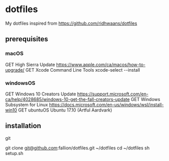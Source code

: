 # dotfiles
My dotfiles inspired from https://github.com/ridhwaans/dotfiles

## prerequisites

### macOS

GET High Sierra Update https://www.apple.com/ca/macos/how-to-upgrade/
GET Xcode Command Line Tools xcode-select --install

### windowsOS

GET Windows 10 Creators Update https://support.microsoft.com/en-ca/help/4028685/windows-10-get-the-fall-creators-update
GET Windows Subsystem for Linux https://docs.microsoft.com/en-us/windows/wsl/install-win10
GET ubuntuOS Ubuntu 17.10 (Artful Aardvark)

## installation

git

git clone git@github.com:fallion/dotfiles.git ~/dotfiles
cd ~/dotfiles
sh setup.sh